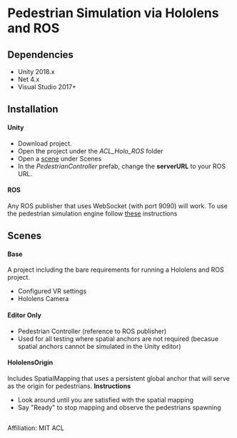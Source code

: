 # Pedestrian Simulation via Hololens and ROS

## Dependencies
* Unity 2018.x
* Net 4.x
* Visual Studio 2017+

## Installation

#### Unity
* Download project.
* Open the project under the *ACL_Holo_ROS* folder
* Open a [scene](#Scenes) under Scenes
* In the *PedestrianController* prefab, change the **serverURL** to your ROS URL.
#### ROS
Any ROS publisher that uses WebSocket (with port 9090) will work. To use the pedestrian simulation engine follow [these](https://github.com/blutjens/pedestrian_simulation) instructions


## Scenes
#### Base 
A project including the bare requirements for running a Hololens and ROS project.
* Configured VR settings
* Hololens Camera
#### Editor Only
* Pedestrian Controller (reference to ROS publisher)
* Used for all testing where spatial anchors are not required (becasue spatial anchors cannot be simulated in the Unity editor)
####  HololensOrigin
Includes SpatialMapping that uses a persistent global anchor that will serve as the origin for pedestrians.
**Instructions**
- Look around until you are satisfied with the spatial mapping
- Say "Ready" to stop mapping and observe the pedestrians spawning

##
Affiliation: MIT ACL
